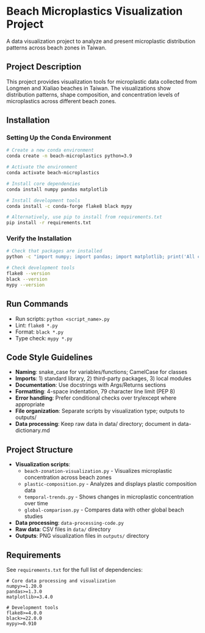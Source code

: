 # Beach Microplastics Visualization Project

A data visualization project to analyze and present microplastic distribution patterns across beach zones in Taiwan.

## Project Description

This project provides visualization tools for microplastic data collected from Longmen and Xialiao beaches in Taiwan. The visualizations show distribution patterns, shape composition, and concentration levels of microplastics across different beach zones.

## Installation

### Setting Up the Conda Environment

```bash
# Create a new conda environment
conda create -n beach-microplastics python=3.9

# Activate the environment
conda activate beach-microplastics

# Install core dependencies
conda install numpy pandas matplotlib

# Install development tools
conda install -c conda-forge flake8 black mypy

# Alternatively, use pip to install from requirements.txt
pip install -r requirements.txt
```

### Verify the Installation

```bash
# Check that packages are installed
python -c "import numpy; import pandas; import matplotlib; print('All core packages imported successfully')"

# Check development tools
flake8 --version
black --version
mypy --version
```

## Run Commands

- Run scripts: `python <script_name>.py`
- Lint: `flake8 *.py`
- Format: `black *.py`
- Type check: `mypy *.py`

## Code Style Guidelines

- **Naming**: snake_case for variables/functions; CamelCase for classes
- **Imports**: 1) standard library, 2) third-party packages, 3) local modules
- **Documentation**: Use docstrings with Args/Returns sections
- **Formatting**: 4-space indentation, 79 character line limit (PEP 8)
- **Error handling**: Prefer conditional checks over try/except where appropriate
- **File organization**: Separate scripts by visualization type; outputs to outputs/
- **Data processing**: Keep raw data in data/ directory; document in data-dictionary.md

## Project Structure

- **Visualization scripts**:
  - `beach-zonation-visualization.py` - Visualizes microplastic concentration across beach zones
  - `plastic-composition.py` - Analyzes and displays plastic composition data
  - `temporal-trends.py` - Shows changes in microplastic concentration over time
  - `global-comparison.py` - Compares data with other global beach studies
- **Data processing**: `data-processing-code.py`
- **Raw data**: CSV files in `data/` directory
- **Outputs**: PNG visualization files in `outputs/` directory

## Requirements

See `requirements.txt` for the full list of dependencies:

```
# Core data processing and visualization
numpy>=1.20.0
pandas>=1.3.0
matplotlib>=3.4.0

# Development tools
flake8>=4.0.0
black>=22.0.0
mypy>=0.910
```
